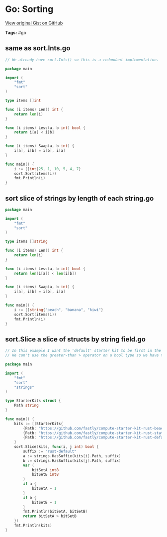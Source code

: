 # Go: Sorting 

[View original Gist on GitHub](https://gist.github.com/Integralist/596aa6ddd65130402145fe5f2843471e)

**Tags:** #go

## same as sort.Ints.go

```go
// We already have sort.Ints() so this is a redundant implementation.

package main

import (
	"fmt"
	"sort"
)

type items []int

func (i items) Len() int {
	return len(i)
}

func (i items) Less(a, b int) bool {
	return i[a] < i[b]
}

func (i items) Swap(a, b int) {
	i[a], i[b] = i[b], i[a]
}

func main() {
	i := []int{25, 1, 10, 5, 4, 7}
	sort.Sort(items(i))
	fmt.Println(i)
}
```

## sort slice of strings by length of each string.go

```go
package main

import (
	"fmt"
	"sort"
)

type items []string

func (i items) Len() int {
	return len(i)
}

func (i items) Less(a, b int) bool {
	return len(i[a]) < len(i[b])
}

func (i items) Swap(a, b int) {
	i[a], i[b] = i[b], i[a]
}

func main() {
	i := []string{"peach", "banana", "kiwi"}
	sort.Sort(items(i))
	fmt.Println(i)
}

```

## sort.Slice a slice of structs by string field.go

```go
// In this example I want the 'default' starter kit to be first in the list.
// We can't use the greater-than > operator on a bool type so we have to convert to int.

package main

import (
	"fmt"
	"sort"
	"strings"
)

type StarterKits struct {
	Path string
}

func main() {
	kits := []StarterKits{
		{Path: "https://github.com/fastly/compute-starter-kit-rust-beacon-termination"},
		{Path: "https://github.com/fastly/compute-starter-kit-rust-static-content"},
		{Path: "https://github.com/fastly/compute-starter-kit-rust-default"},
	}
	sort.Slice(kits, func(i, j int) bool {
		suffix := "rust-default"
		a := strings.HasSuffix(kits[i].Path, suffix)
		b := strings.HasSuffix(kits[j].Path, suffix)
		var (
			bitSetA int8
			bitSetB int8
		)
		if a {
			bitSetA = 1
		}
		if b {
			bitSetB = 1
		}
		fmt.Println(bitSetA, bitSetB)
		return bitSetA > bitSetB
	})
	fmt.Println(kits)
}
```

